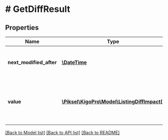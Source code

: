 # # GetDiffResult

## Properties

Name | Type | Description | Notes
------------ | ------------- | ------------- | -------------
**next_modified_after** | [**\DateTime**](\DateTime.md) | Next TimeStamp to be used for the next call | [optional]
**value** | [**\Piksel\KigoPro\Model\ListingDiffImpact[]**](ListingDiffImpact.md) | Listings where Price, Availability or Content has changed | [optional]

[[Back to Model list]](../../README.md#models) [[Back to API list]](../../README.md#endpoints) [[Back to README]](../../README.md)
